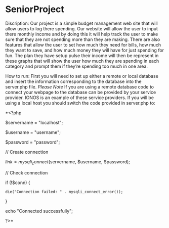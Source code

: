 # SeniorProject
Discription:
Our project is a simple budget management web site that will allow users to log there spending. Our website will allow the user to input there monthly income and by doing this it will help track the user to make sure that they are not spending more than they are making. There are also features that allow the user to set how much they need for bills, how much they want to save, and how much money they will have for just spending for fun. The plan they have setup pulse their income will then be represent in these graphs that will show the user how much they are spending in each category and prompt them if they’re spending too much in one area.

How to run:
First you will need to set up either a remote or local database and insert the information corresponding to the database into the server.php file.
*Please Note* 
If you are using a remote database code to connect your webpage to the database can be provided by your service provider. IONOS is an example of these service providers.
If you will be using a local host you should switch the code provided in server.php to:

*<?php

  $servername = "localhost";

  $username = "username";

  $password = "password";


  // Create connection

  $link = mysqli_connect($servername, $username, $password);


  // Check connection

  if (!$conn) {

    die("Connection failed: " . mysqli_connect_error());

  }

  echo "Connected successfully";

?>*

